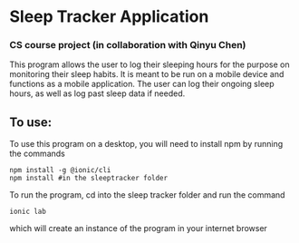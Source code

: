 # Sleep Tracker Application
### CS course project (in collaboration with Qinyu Chen)

This program allows the user to log their sleeping hours for the purpose on monitoring their sleep habits. It is meant to be run on a mobile device and functions as a mobile application. The user can log their ongoing sleep hours, as well as log past sleep data if needed. 

## To use:

To use this program on a desktop, you will need to install npm by running the commands

```
npm install -g @ionic/cli
npm install #in the sleeptracker folder
```

To run the program, cd into the sleep tracker folder and run the command

```
ionic lab
```

which will create an instance of the program in your internet browser
